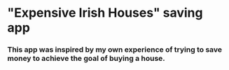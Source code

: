# "Expensive Irish Houses" saving app
### This app was inspired by my own experience of trying to save money to achieve the goal of buying a house.
